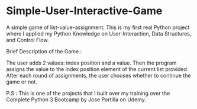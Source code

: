 # Simple-User-Interactive-Game
A simple game of list-value-assignment. This is my first real Python project where I applied my Python Knowledge on User-Interaction, Data Structures, and Control Flow.

Brief Description of the Game :

The user adds 2 values: index position and a value. Then the program assigns the value to the index position element of the current list provided. After each round of assignments, the user chooses whether to continue the game or not.

P.S : This is one of the projects that I built over my training over the Complete Python 3 Bootcamp by Jose Portilla on Udemy.
